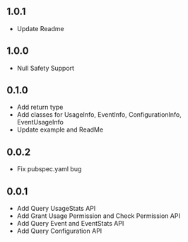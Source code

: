 ## 1.0.1
* Update Readme

## 1.0.0
* Null Safety Support

## 0.1.0
* Add return type
* Add classes for UsageInfo, EventInfo, ConfigurationInfo, EventUsageInfo
* Update example and ReadMe

## 0.0.2
* Fix pubspec.yaml bug

## 0.0.1

* Add Query UsageStats API
* Add Grant Usage Permission and Check Permission API
* Add Query Event and EventStats API
* Add Query Configuration API

